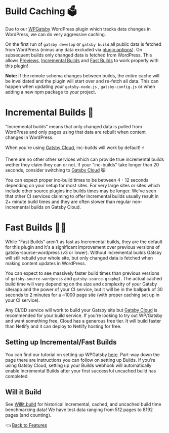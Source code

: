 # Build Caching :ballot_box:

Due to our [WPGatsby](https://github.com/gatsbyjs/wp-gatsby) WordPress plugin which tracks data changes in WordPress, we can do very aggressive caching.

On the first run of `gatsby develop` or `gatsby build` all public data is fetched from WordPress (minus any data excluded via [plugin options](../plugin-options.md#typetypenameexclude-boolean)). On subsequent builds only changed data is fetched from WordPress.
This allows [Previews](./preview.md), [Incremental Builds](#incremental-builds-triangular_ruler) and [Fast Builds](#fast-builds-running_woman) to work properly with this plugin!

**Note:** If the remote schema changes between builds, the entire cache will be invalidated and the plugin will start over and re-fetch all data. This can happen when updating your `gatsby-node.js` , `gatsby-config.js` or when adding a new npm package to your project.

# Incremental Builds :triangular_ruler:

"Incremental builds" means that only changed data is pulled from WordPress and only pages using that data are rebuilt when content changes in WordPress.

When you're using [Gatsby Cloud](https://www.gatsbyjs.com/), inc-builds will work by default! :zap:

There are no other other services which can provide true incremental builds wether they claim they can or not. If your "inc-builds" take longer than 20 seconds, consider switching to [Gatsby Cloud](https://www.gatsbyjs.com/) :smile_cat:

You can expect proper inc-build times to be between 4 - 12 seconds depending on your setup for most sites. For very large sites or sites which include other source plugins inc builds times may be longer.
We've seen that other CI services claiming to offer incremental builds usually result in 2+ minute build times and they are often slower than regular non-incremental builds on Gatsby Cloud.

# Fast Builds :running_woman:

While "Fast Builds" aren't as fast as Incremental builds, they are the default for this plugin and it's a significant improvement over previous versions of gatsby-source-wordpress (v3 or lower).
Without incremental builds Gatsby will still rebuild your whole site, but only changed data is fetched when making content updates in WordPress.

You can expect to see massively faster build times than previous versions of `gatsby-source-wordpress` and `gatsby-source-graphql`. The actual cached build time will vary depending on the size and complexity of your Gatsby site/app and the power of your CI service, but it will be in the ballpark of 30 seconds to 2 minutes for a ~1000 page site (with proper caching set up in your CI service).

Any CI/CD service will work to build your Gatsby site but [Gatsby Cloud](https://www.gatsbyjs.com/get-started/) is recommended for your build service. If you're looking to try out WP/Gatsby and want something free, Cloud has a generous free tier. It will build faster than Netlify and it can deploy to Netlify hosting for free.

## Setting up Incremental/Fast Builds

You can find our tutorial on setting up WPGatsby [here](../tutorials/configuring-wp-gatsby.md#setting-up-builds). Part-way down the page there are instructions you can follow on setting up Builds. If you're using Gatsby Cloud, setting up your Builds webhook will automatically enable Incremental Builds after your first successful uncached build has completed.

## Will it Build

See [Willit.build](https://willit.build/details/type/blog/source/wordpress/page-count/8192) for historical incremental, cached, and uncached build time benchmarking data! We have test data ranging from 512 pages to 8192 pages (and counting).

:point_left: [Back to Features](./index.md)
